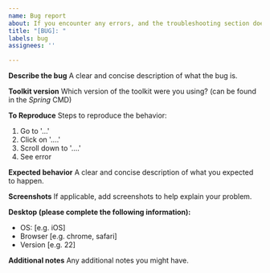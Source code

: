 ```yaml
---
name: Bug report
about: If you encounter any errors, and the troubleshooting section doesn't help
title: "[BUG]: "
labels: bug
assignees: ''

---
```


**Describe the bug**
A clear and concise description of what the bug is.

**Toolkit version**
Which version of the toolkit were you using? (can be found in the *Spring* CMD)

**To Reproduce**
Steps to reproduce the behavior:
1. Go to '...'
2. Click on '....'
3. Scroll down to '....'
4. See error

**Expected behavior**
A clear and concise description of what you expected to happen.

**Screenshots**
If applicable, add screenshots to help explain your problem.

**Desktop (please complete the following information):**
 - OS: [e.g. iOS]
 - Browser [e.g. chrome, safari]
 - Version [e.g. 22]

**Additional notes**
Any additional notes you might have.
